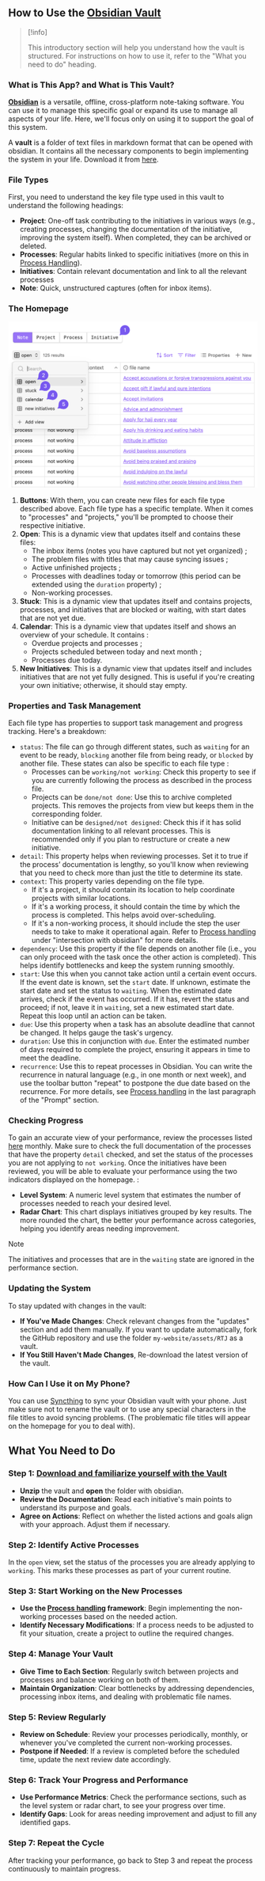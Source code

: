 ## How to Use the [Obsidian Vault](../../../assets/RTJ.zip)

> [!info]
> 
> 
> This introductory section will help you understand how the vault is structured. For instructions on how to use it, refer to the "What you need to do" heading.
> 


### What is This App? and What is This Vault?

[**Obsidian**](https://obsidian.md/) is a versatile, offline, cross-platform note-taking software. You can use it to manage this specific goal or expand its use to manage all aspects of your life. Here, we'll focus only on using it to support the goal of this system.

A **vault** is a folder of text files in markdown format that can be opened with obsidian. It contains all the necessary components to begin implementing the system in your life. Download it from [here](../../../assets/RTJ.zip).

### File Types

First, you need to understand the key file type used in this vault to understand the following headings:

* **Project**: One-off task contributing to the initiatives in various ways (e.g., creating processes, changing the documentation of the initiative, improving the system itself). When completed, they can be archived or deleted.
* **Processes**: Regular habits linked to specific initiatives (more on this in [Process Handling](Resources/Process%20handling.md)).
* **Initiatives**: Contain relevant documentation and link to all the relevant processes
* **Note**: Quick, unstructured captures (often for inbox items).

### The Homepage

![image](../../../assets/screenshot.png)

1. **Buttons**: With them, you can create new files for each file type described above. Each file type has a specific template. When it comes to "processes" and "projects," you'll be prompted to choose their respective initiative.
2. **Open**: This is a dynamic view that updates itself and contains these files:
	* The inbox items (notes you have captured but not yet organized) ;
	* The problem files with titles that may cause syncing issues ;
	* Active unfinished projects ;
	* Processes with deadlines today or tomorrow (this period can be extended using the `duration` property) ;
	* Non-working processes.
3. **Stuck**: This is a dynamic view that updates itself and contains projects, processes, and initiatives that are blocked or waiting, with start dates that are not yet due.
4. **Calendar**: This is a dynamic view that updates itself and shows an overview of your schedule. It contains :
	* Overdue projects and processes ;
	* Projects scheduled between today and next month ;
	* Processes due today.
5. **New Initiatives**: This is a dynamic view that updates itself and includes initiatives that are not yet fully designed. This is useful if you're creating your own initiative; otherwise, it should stay empty.

### Properties and Task Management

Each file type has properties to support task management and progress tracking. Here's a breakdown:

* `status`: The file can go through different states, such as `waiting` for an event to be ready, `blocking` another file from being ready, or `blocked` by another file. These states can also be specific to each file type :
	* Processes can be `working/not working`: Check this property to see if you are currently following the process as described in the process file.
	* Projects can be `done/not done`: Use this to archive completed projects. This removes the projects from view but keeps them in the corresponding folder.
	* Initiative can be `designed/not designed`: Check this if it has solid documentation linking to all relevant processes. This is recommended only if you plan to restructure or create a new initiative.
* `detail`: This property helps when reviewing processes. Set it to true if the process’ documentation is lengthy, so you'll know when reviewing that you need to check more than just the title to determine its state.
* `context`: This property varies depending on the file type.
	* If it's a project, it should contain its location to help coordinate projects with similar locations.
	* If it's a working process, it should contain the time by which the process is completed. This helps avoid over-scheduling.
	* If it's a non-working process, it should include the step the user needs to take to make it operational again. Refer to [Process handling](Resources/Process%20handling.md) under "intersection with obsidian" for more details.
* `dependency`: Use this property if the file depends on another file (i.e., you can only proceed with the task once the other action is completed). This helps identify bottlenecks and keep the system running smoothly.
* `start`: Use this when you cannot take action until a certain event occurs. If the event date is known, set the `start` date. If unknown, estimate the start date and set the status to `waiting`. When the estimated date arrives, check if the event has occurred. If it has, revert the status and proceed; if not, leave it in `waiting`, set a new estimated start date. Repeat this loop until an action can be taken.
* `due`: Use this property when a task has an absolute deadline that cannot be changed. It helps gauge the task's urgency.
* `duration`: Use this in conjunction with `due`. Enter the estimated number of days required to complete the project, ensuring it appears in time to meet the deadline.
* `recurrence`: Use this to repeat processes in Obsidian. You can write the recurrence in natural language (e.g., in one month or next week), and use the toolbar button "repeat" to postpone the due date based on the recurrence. For more details, see [Process handling](Resources/Process%20handling.md) in the last paragraph of the "Prompt" section.

### Checking Progress

To gain an accurate view of your performance, review the processes listed [here](Processes/Review%20initiatives%20and%20processes.md) monthly. Make sure to check the full documentation of the processes that have the property `detail` checked, and set the status of the processes you are not applying to `not working`. Once the initiatives have been reviewed, you will be able to evaluate your performance using the two indicators displayed on the homepage. :

* **Level System**: A numeric level system that estimates the number of processes needed to reach your desired level.
* **Radar Chart**: This chart displays initiatives grouped by key results. The more rounded the chart, the better your performance across categories, helping you identify areas needing improvement.

> [!note]
> 
> 
> The initiatives and processes that are in the `waiting` state are ignored in the performance section.
> 


### Updating the System

To stay updated with changes in the vault:

* **If You've Made Changes**: Check relevant changes from the "updates" section and add them manually. If you want to update automatically, fork the GitHub repository and use the folder `my-website/assets/RTJ` as a vault.
* **If You Still Haven't Made Changes**, Re-download the latest version of the vault.

### How Can I Use it on My Phone?

You can use [Syncthing](https://syncthing.net/) to sync your Obsidian vault with your phone. Just make sure not to rename the vault or to use any special characters in the file titles to avoid syncing problems. (The problematic file titles will appear on the homepage for you to deal with).

## What You Need to Do

### Step 1: [Download and familiarize yourself with the Vault](../../../assets/RTJ.zip)

* **Unzip** the vault and **open** the folder with obsidian.
* **Review the Documentation**: Read each initiative's main points to understand its purpose and goals.
* **Agree on Actions**: Reflect on whether the listed actions and goals align with your approach. Adjust them if necessary.

### Step 2: Identify Active Processes

In the `open` view, set the status of the processes you are already applying to `working`. This marks these processes as part of your current routine.

### Step 3: Start Working on the New Processes

* **Use the [Process handling](Resources/Process%20handling.md) framework**: Begin implementing the non-working processes based on the needed action.
* **Identify Necessary Modifications**: If a process needs to be adjusted to fit your situation, create a project to outline the required changes.

### Step 4: Manage Your Vault

* **Give Time to Each Section**: Regularly switch between projects and processes and balance working on both of them.
* **Maintain Organization**: Clear bottlenecks by addressing dependencies, processing inbox items, and dealing with problematic file names.

### Step 5: Review Regularly

* **Review on Schedule**: Review your processes periodically, monthly, or whenever you've completed the current non-working processes.
* **Postpone if Needed**: If a review is completed before the scheduled time, update the next review date accordingly.

### Step 6: Track Your Progress and Performance

* **Use Performance Metrics**: Check the performance sections, such as the level system or radar chart, to see your progress over time.
* **Identify Gaps**: Look for areas needing improvement and adjust to fill any identified gaps.

### Step 7: Repeat the Cycle

After tracking your performance, go back to Step 3 and repeat the process continuously to maintain progress.
